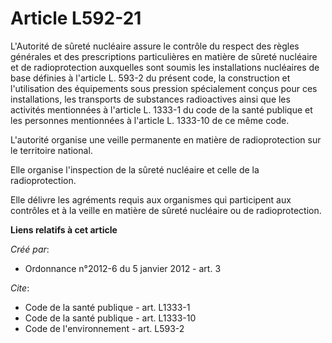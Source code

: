# Article L592-21

L'Autorité de sûreté nucléaire assure le contrôle du respect des règles générales et des prescriptions particulières en
matière de sûreté nucléaire et de radioprotection auxquelles sont soumis les installations nucléaires de base définies à
l'article L. 593-2 du présent code, la construction et l'utilisation des équipements sous pression spécialement conçus pour
ces installations, les transports de substances radioactives ainsi que les activités mentionnées à l'article L. 1333-1 du
code de la santé publique et les personnes mentionnées à l'article L. 1333-10 de ce même code. 

L'autorité organise une veille permanente en matière de radioprotection sur le territoire national. 

Elle organise l'inspection de la sûreté nucléaire et celle de la radioprotection. 

Elle délivre les agréments requis aux organismes qui participent aux contrôles et à la veille en matière de sûreté nucléaire
ou de radioprotection.

**Liens relatifs à cet article**

_Créé par_:

  - Ordonnance n°2012-6 du 5 janvier 2012 - art. 3

_Cite_:

  - Code de la santé publique - art. L1333-1
  - Code de la santé publique - art. L1333-10
  - Code de l'environnement - art. L593-2
